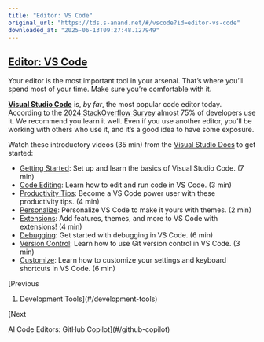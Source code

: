 ```yaml
---
title: "Editor: VS Code"
original_url: "https://tds.s-anand.net/#/vscode?id=editor-vs-code"
downloaded_at: "2025-06-13T09:27:48.127949"
---
```

[Editor: VS Code](#/vscode?id=editor-vs-code)
---------------------------------------------

Your editor is the most important tool in your arsenal. That’s where you’ll spend most of your time. Make sure you’re comfortable with it.

[**Visual Studio Code**](https://code.visualstudio.com/) is, *by far*, the most popular code editor today. According to the [2024 StackOverflow Survey](https://survey.stackoverflow.co/2024/technology/#1-integrated-development-environment) almost 75% of developers use it. We recommend you learn it well. Even if you use another editor, you’ll be working with others who use it, and it’s a good idea to have some exposure.

Watch these introductory videos (35 min) from the [Visual Studio Docs](https://code.visualstudio.com/docs) to get started:

* [Getting Started](https://code.visualstudio.com/docs/introvideos/basics): Set up and learn the basics of Visual Studio Code. (7 min)
* [Code Editing](https://code.visualstudio.com/docs/introvideos/codeediting): Learn how to edit and run code in VS Code. (3 min)
* [Productivity Tips](https://code.visualstudio.com/docs/introvideos/productivity): Become a VS Code power user with these productivity tips. (4 min)
* [Personalize](https://code.visualstudio.com/docs/introvideos/configure): Personalize VS Code to make it yours with themes. (2 min)
* [Extensions](https://code.visualstudio.com/docs/introvideos/extend): Add features, themes, and more to VS Code with extensions! (4 min)
* [Debugging](https://code.visualstudio.com/docs/introvideos/debugging): Get started with debugging in VS Code. (6 min)
* [Version Control](https://code.visualstudio.com/docs/introvideos/versioncontrol): Learn how to use Git version control in VS Code. (3 min)
* [Customize](https://code.visualstudio.com/docs/introvideos/customize): Learn how to customize your settings and keyboard shortcuts in VS Code. (6 min)

[Previous

1. Development Tools](#/development-tools)

[Next

AI Code Editors: GitHub Copilot](#/github-copilot)